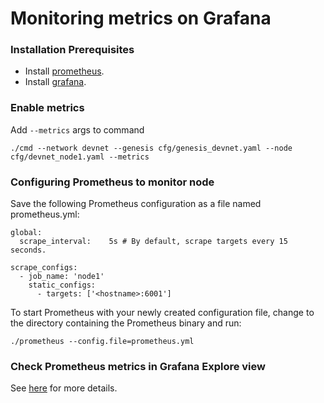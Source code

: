 # Monitoring metrics on Grafana

### Installation Prerequisites
* Install [prometheus](https://prometheus.io/docs/prometheus/latest/getting_started/).
* Install [grafana](https://grafana.com/docs/grafana/latest/installation/).

### Enable metrics
Add ```--metrics``` args to command
```
./cmd --network devnet --genesis cfg/genesis_devnet.yaml --node cfg/devnet_node1.yaml --metrics
```


### Configuring Prometheus to monitor node
Save the following Prometheus configuration as a file named prometheus.yml:
```
global:
  scrape_interval:    5s # By default, scrape targets every 15 seconds.

scrape_configs:
  - job_name: 'node1'
    static_configs:
      - targets: ['<hostname>:6001']
```
To start Prometheus with your newly created configuration file, change to the directory containing the Prometheus binary and run:
```
./prometheus --config.file=prometheus.yml
```

### Check Prometheus metrics in Grafana Explore view
See [here](https://grafana.com/docs/grafana/latest/getting-started/getting-started-prometheus/) for more details.